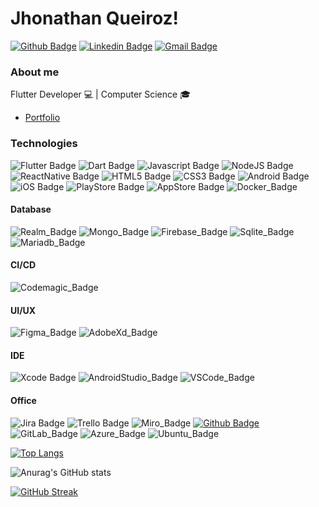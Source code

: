# Jhonathan Queiroz!

[![Github Badge](https://img.shields.io/badge/GitHub-100000?style=for-the-badge&logo=github&logoColor=white&link=https://github.com/jhonathanqz)](https://github.com/jhonathanqz)
[![Linkedin Badge](https://img.shields.io/badge/LinkedIn-0077B5?style=for-the-badge&logo=linkedin&logoColor=white&link=https://www.linkedin.com/in/jhonathan-queiroz-747365161/)](https://www.linkedin.com/in/jhonathan-queiroz-747365161/)
[![Gmail Badge](https://img.shields.io/badge/Gmail-D14836?style=for-the-badge&logo=gmail&logoColor=white&link=mailto:jhonathanqz011@gmail.com)](mailto:jhonathanqz011@gmail.com)


### About me
Flutter Developer 💻  | 
Computer Science 🎓
- [Portfolio](https://jhonathanqz.github.io/portfolio/)
### Technologies
![Flutter Badge](https://img.shields.io/badge/Flutter-02569B?style=for-the-badge&logo=flutter&logoColor=white)
![Dart Badge](https://img.shields.io/badge/Dart-0175C2?style=for-the-badge&logo=dart&logoColor=white)
![Javascript Badge](https://img.shields.io/badge/JavaScript-323330?style=for-the-badge&logo=javascript&logoColor=F7DF1E)
![NodeJS Badge](https://img.shields.io/badge/Node.js-339933?style=for-the-badge&logo=nodedotjs&logoColor=white)
![ReactNative Badge](https://img.shields.io/badge/React_Native-20232A?style=for-the-badge&logo=react&logoColor=61DAFB)
![HTML5 Badge](https://img.shields.io/badge/HTML5-E34F26?style=for-the-badge&logo=html5&logoColor=white)
![CSS3 Badge](https://img.shields.io/badge/CSS3-1572B6?style=for-the-badge&logo=css3&logoColor=white)
![Android Badge](https://img.shields.io/badge/Android-3DDC84?style=for-the-badge&logo=android&logoColor=white)
![iOS Badge](https://img.shields.io/badge/iOS-000000?style=for-the-badge&logo=ios&logoColor=white)
![PlayStore Badge](https://img.shields.io/badge/Google_Play-414141?style=for-the-badge&logo=google-play&logoColor=white)
![AppStore Badge](https://img.shields.io/badge/App_Store-0D96F6?style=for-the-badge&logo=app-store&logoColor=white)
![Docker_Badge](https://img.shields.io/badge/Docker-2CA5E0?style=for-the-badge&logo=docker&logoColor=white)

#### Database
![Realm_Badge](https://img.shields.io/badge/Realm-39477F?style=for-the-badge&logo=realm&logoColor=white)
![Mongo_Badge](https://img.shields.io/badge/MongoDB-4EA94B?style=for-the-badge&logo=mongodb&logoColor=white)
![Firebase_Badge](https://img.shields.io/badge/firebase-ffca28?style=for-the-badge&logo=firebase&logoColor=black)
![Sqlite_Badge](https://img.shields.io/badge/SQLite-07405E?style=for-the-badge&logo=sqlite&logoColor=white)
![Mariadb_Badge](https://img.shields.io/badge/MariaDB-003545?style=for-the-badge&logo=mariadb&logoColor=white)

#### CI/CD
![Codemagic_Badge](https://img.shields.io/badge/Codemagic-F45E3F?style=for-the-badge&logo=Codemagic&logoColor=white)

#### UI/UX
![Figma_Badge](https://img.shields.io/badge/Figma-F24E1E?style=for-the-badge&logo=figma&logoColor=white)
![AdobeXd_Badge](https://img.shields.io/badge/Adobe%20XD-470137?style=for-the-badge&logo=Adobe%20XD&logoColor=#FF61F6)

#### IDE
![Xcode Badge](https://img.shields.io/badge/Xcode-007ACC?style=for-the-badge&logo=Xcode&logoColor=white)
![AndroidStudio_Badge](https://img.shields.io/badge/Android_Studio-3DDC84?style=for-the-badge&logo=android-studio&logoColor=white)
![VSCode_Badge](https://img.shields.io/badge/VSCode-0078D4?style=for-the-badge&logo=visual%20studio%20code&logoColor=white)

#### Office
![Jira Badge](https://img.shields.io/badge/Jira-0052CC?style=for-the-badge&logo=Jira&logoColor=white)
![Trello Badge](https://img.shields.io/badge/Trello-0052CC?style=for-the-badge&logo=trello&logoColor=white)
![Miro_Badge](https://img.shields.io/badge/Miro-F7C922?style=for-the-badge&logo=Miro&logoColor=050036)
[![Github Badge](https://img.shields.io/badge/GitHub-100000?style=for-the-badge&logo=github&logoColor=white&link=https://github.com/jhonathanqz)](https://github.com/jhonathanqz)
![GitLab_Badge](https://img.shields.io/badge/GitLab-330F63?style=for-the-badge&logo=gitlab&logoColor=white)
![Azure_Badge](https://img.shields.io/badge/azure-%230072C6.svg?style=for-the-badge&logo=microsoftazure&logoColor=white)
![Ubuntu_Badge](https://img.shields.io/badge/Ubuntu-E95420?style=for-the-badge&logo=ubuntu&logoColor=white)


[![Top Langs](https://github-readme-stats.vercel.app/api/top-langs/?username=jhonathanqz&layout=compact)](https://github.com/jhonathanqz/github-readme-stats)

![Anurag's GitHub stats](https://github-readme-stats.vercel.app/api?username=jhonathanqz&show_icons=true&theme=algolia)

[![GitHub Streak](https://github-readme-streak-stats.herokuapp.com/?user=jhonathanqz&theme=dark&hide_border=true)](https://git.io/streak-stats)




